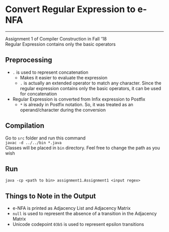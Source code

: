 # Convert Regular Expression to e-NFA
___
Assignment 1 of Compiler Construction in Fall '18  
Regular Expression contains only the basic operators
## Preprocessing
- `.` is used to represent concatenation
    - Makes it easier to evaluate the expression
    - `.` is actually an extended operator to match any character. Since the regular expression contains only the basic operators, it can be used for concatenation
- Regular Expression is converted from Infix expression to Postfix
    - `*` is already in Postfix notation. So, it was treated as an operand/character during the conversion

## Compilation
Go to `src` folder and run this command  
`javac -d ../../bin *.java`  
Classes will be placed in `bin` directory. Feel free to change the path as you wish

## Run
`java -cp <path to bin> assignment1.Assignment1 <input regex>`

## Things to Note in the Output
- e-NFA is printed as Adjacency List and Adjacency Matrix
- `null` is used to represent the absence of a transition in the Adjacency Matrix
- Unicode codepoint `03b5` is used to represent epsilon transitions